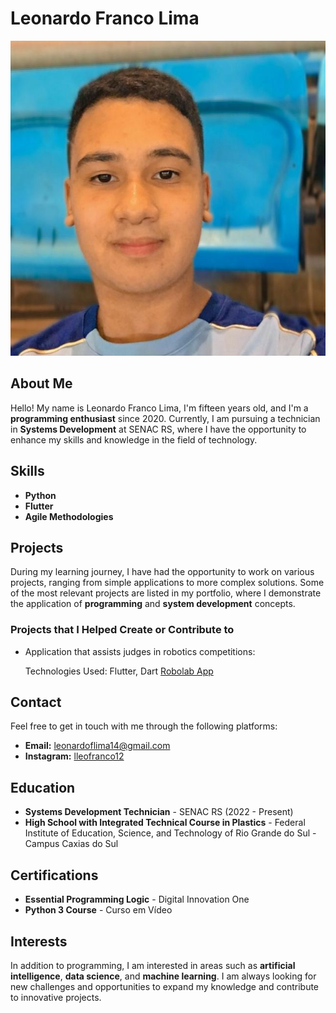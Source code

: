# Leonardo Franco Lima

![My Photo](/assets/img.jpg)

## About Me

Hello! My name is Leonardo Franco Lima, I'm fifteen years old, and I'm a **programming enthusiast** since 2020. Currently, I am pursuing a technician in **Systems Development** at SENAC RS, where I have the opportunity to enhance my skills and knowledge in the field of technology.

## Skills

- **Python**
- **Flutter**
- **Agile Methodologies**

## Projects

During my learning journey, I have had the opportunity to work on various projects, ranging from simple applications to more complex solutions. Some of the most relevant projects are listed in my portfolio, where I demonstrate the application of **programming** and **system development** concepts.

### Projects that I Helped Create or Contribute to

- Application that assists judges in robotics competitions:

  Technologies Used: Flutter, Dart
  [Robolab App](https://github.com/leonardo-franco/pontuador_robolab)

## Contact

Feel free to get in touch with me through the following platforms:

- **Email:** <leonardoflima14@gmail.com>
- **Instagram:** [lleofranco12](https://www.instagram.com/lleofranco12/)

## Education

- **Systems Development Technician** - SENAC RS (2022 - Present)
- **High School with Integrated Technical Course in Plastics** - Federal Institute of Education, Science, and Technology of Rio Grande do Sul - Campus Caxias do Sul

## Certifications

- **Essential Programming Logic** - Digital Innovation One
- **Python 3 Course** - Curso em Vídeo

## Interests

In addition to programming, I am interested in areas such as **artificial intelligence**, **data science**, and **machine learning**. I am always looking for new challenges and opportunities to expand my knowledge and contribute to innovative projects.
